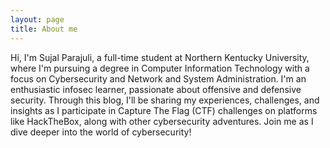```yaml
---
layout: page
title: About me
---
```



Hi, I'm Sujal Parajuli, a full-time student at Northern Kentucky University, where I'm pursuing a degree in Computer Information Technology with a focus on Cybersecurity and Network and System Administration. I'm an enthusiastic infosec learner, passionate about offensive and defensive security. Through this blog, I'll be sharing my experiences, challenges, and insights as I participate in Capture The Flag (CTF) challenges on platforms like HackTheBox, along with other cybersecurity adventures. Join me as I dive deeper into the world of cybersecurity!